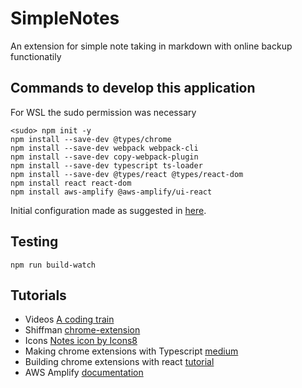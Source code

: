 # SimpleNotes
An extension for simple note taking in markdown with online backup functionatily


## Commands to develop this application
For WSL the sudo permission was necessary
```
<sudo> npm init -y
npm install --save-dev @types/chrome
npm install --save-dev webpack webpack-cli
npm install --save-dev copy-webpack-plugin
npm install --save-dev typescript ts-loader
npm install --save-dev @types/react @types/react-dom
npm install react react-dom
npm install aws-amplify @aws-amplify/ui-react
```

Initial configuration made as suggested in [here](https://dev.to/rajat19/create-a-new-node-js-project-in-typescript-nao).
## Testing
```
npm run build-watch
```

## Tutorials

* Videos [A coding train](https://www.youtube.com/playlist?list=PLRqwX-V7Uu6bL9VOMT65ahNEri9uqLWfS)
* Shiffman [chrome-extension](https://shiffman.net/a2z/chrome-ext/)
* Icons [Notes icon by Icons8](https://icons8.com)
* Making chrome extensions with Typescript [medium](https://betterprogramming.pub/creating-chrome-extensions-with-typescript-914873467b65)
* Building chrome extensions with react [tutorial](https://blog.logrocket.com/creating-chrome-extension-react-typescript/)
* AWS Amplify [documentation](https://docs.amplify.aws/lib/auth/emailpassword/q/platform/js/)
